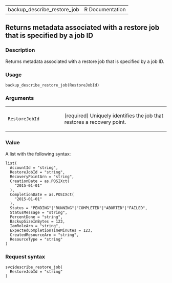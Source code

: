 <table style="width: 100%;">
<tbody>
<tr class="odd">
<td>backup_describe_restore_job</td>
<td style="text-align: right;">R Documentation</td>
</tr>
</tbody>
</table>

## Returns metadata associated with a restore job that is specified by a job ID

### Description

Returns metadata associated with a restore job that is specified by a
job ID.

### Usage

    backup_describe_restore_job(RestoreJobId)

### Arguments

<table>
<colgroup>
<col style="width: 35%" />
<col style="width: 65%" />
</colgroup>
<tbody>
<tr class="odd">
<td><code
id="backup_describe_restore_job_:_RestoreJobId">RestoreJobId</code></td>
<td><p>[required] Uniquely identifies the job that restores a recovery
point.</p></td>
</tr>
</tbody>
</table>

### Value

A list with the following syntax:

    list(
      AccountId = "string",
      RestoreJobId = "string",
      RecoveryPointArn = "string",
      CreationDate = as.POSIXct(
        "2015-01-01"
      ),
      CompletionDate = as.POSIXct(
        "2015-01-01"
      ),
      Status = "PENDING"|"RUNNING"|"COMPLETED"|"ABORTED"|"FAILED",
      StatusMessage = "string",
      PercentDone = "string",
      BackupSizeInBytes = 123,
      IamRoleArn = "string",
      ExpectedCompletionTimeMinutes = 123,
      CreatedResourceArn = "string",
      ResourceType = "string"
    )

### Request syntax

    svc$describe_restore_job(
      RestoreJobId = "string"
    )
